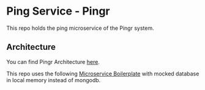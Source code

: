 # Ping Service - Pingr

This repo holds the ping microservice of the Pingr system.

## Architecture

You can find Pingr Architecture [here](https://drive.google.com/file/d/1vhQkQbRyt0XV6shNbLgarM_9yVwNLwS1/view?usp=sharing).

This repo uses the following [Microservice Boilerplate](https://github.com/Pingr-IMEUSP/ts-ms-boilerplate) with mocked database in local memory instead of mongodb.

